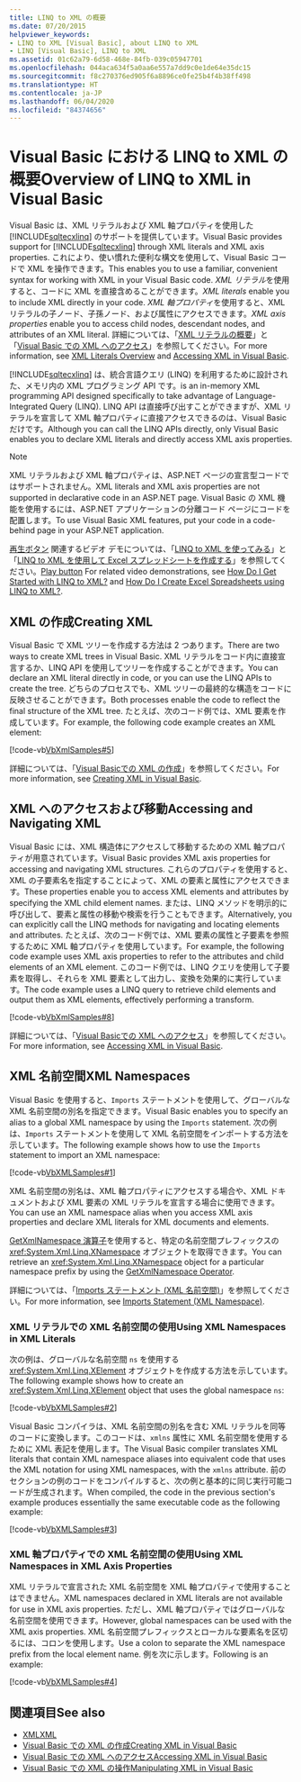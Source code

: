 ```yaml
---
title: LINQ to XML の概要
ms.date: 07/20/2015
helpviewer_keywords:
- LINQ to XML [Visual Basic], about LINQ to XML
- LINQ [Visual Basic], LINQ to XML
ms.assetid: 01c62a79-6d58-468e-84fb-039c05947701
ms.openlocfilehash: 044aca634f5a0aa6e557a7dd9c0e1de64e35dc15
ms.sourcegitcommit: f8c270376ed905f6a8896ce0fe25b4f4b38ff498
ms.translationtype: HT
ms.contentlocale: ja-JP
ms.lasthandoff: 06/04/2020
ms.locfileid: "84374656"
---
```

# <a name="overview-of-linq-to-xml-in-visual-basic"></a><span data-ttu-id="9137e-102">Visual Basic における LINQ to XML の概要</span><span class="sxs-lookup"><span data-stu-id="9137e-102">Overview of LINQ to XML in Visual Basic</span></span>
<span data-ttu-id="9137e-103">Visual Basic は、XML リテラルおよび XML 軸プロパティを使用した [!INCLUDE[sqltecxlinq](~/includes/sqltecxlinq-md.md)] のサポートを提供しています。</span><span class="sxs-lookup"><span data-stu-id="9137e-103">Visual Basic provides support for [!INCLUDE[sqltecxlinq](~/includes/sqltecxlinq-md.md)] through XML literals and XML axis properties.</span></span> <span data-ttu-id="9137e-104">これにより、使い慣れた便利な構文を使用して、Visual Basic コードで XML を操作できます。</span><span class="sxs-lookup"><span data-stu-id="9137e-104">This enables you to use a familiar, convenient syntax for working with XML in your Visual Basic code.</span></span> <span data-ttu-id="9137e-105">*XML リテラル*を使用すると、コードに XML を直接含めることができます。</span><span class="sxs-lookup"><span data-stu-id="9137e-105">*XML literals* enable you to include XML directly in your code.</span></span> <span data-ttu-id="9137e-106">*XML 軸プロパティ*を使用すると、XML リテラルの子ノード、子孫ノード、および属性にアクセスできます。</span><span class="sxs-lookup"><span data-stu-id="9137e-106">*XML axis properties* enable you to access child nodes, descendant nodes, and attributes of an XML literal.</span></span> <span data-ttu-id="9137e-107">詳細については、「[XML リテラルの概要](xml-literals-overview.md)」と「[Visual Basic での XML へのアクセス](accessing-xml.md)」を参照してください。</span><span class="sxs-lookup"><span data-stu-id="9137e-107">For more information, see [XML Literals Overview](xml-literals-overview.md) and [Accessing XML in Visual Basic](accessing-xml.md).</span></span>  
  
 [!INCLUDE[sqltecxlinq](~/includes/sqltecxlinq-md.md)] <span data-ttu-id="9137e-108">は、統合言語クエリ (LINQ) を利用するために設計された、メモリ内の XML プログラミング API です。</span><span class="sxs-lookup"><span data-stu-id="9137e-108">is an in-memory XML programming API designed specifically to take advantage of Language-Integrated Query (LINQ).</span></span> <span data-ttu-id="9137e-109">LINQ API は直接呼び出すことができますが、XML リテラルを宣言して XML 軸プロパティに直接アクセスできるのは、Visual Basic だけです。</span><span class="sxs-lookup"><span data-stu-id="9137e-109">Although you can call the LINQ APIs directly, only Visual Basic enables you to declare XML literals and directly access XML axis properties.</span></span>  
  
> [!NOTE]
> <span data-ttu-id="9137e-110">XML リテラルおよび XML 軸プロパティは、ASP.NET ページの宣言型コードではサポートされません。</span><span class="sxs-lookup"><span data-stu-id="9137e-110">XML literals and XML axis properties are not supported in declarative code in an ASP.NET page.</span></span> <span data-ttu-id="9137e-111">Visual Basic の XML 機能を使用するには、ASP.NET アプリケーションの分離コード ページにコードを配置します。</span><span class="sxs-lookup"><span data-stu-id="9137e-111">To use Visual Basic XML features, put your code in a code-behind page in your ASP.NET application.</span></span>  
  
 <span data-ttu-id="9137e-112">[再生ボタン](./media/overview-of-linq-to-xml/play-video-icon-example.gif) 関連するビデオ デモについては、「[LINQ to XML を使ってみる](/aspnet/web-forms/videos/data-access/linq-videos-from-the-vb-team/how-do-i-get-started-with-linq-to-xml)」と「[LINQ to XML を使用して Excel スプレッドシートを作成する](/aspnet/web-forms/videos/data-access/linq-videos-from-the-vb-team/how-do-i-create-excel-spreadsheets-using-linq-to-xml)」を参照してください。</span><span class="sxs-lookup"><span data-stu-id="9137e-112">[Play button](./media/overview-of-linq-to-xml/play-video-icon-example.gif) For related video demonstrations, see [How Do I Get Started with LINQ to XML?](/aspnet/web-forms/videos/data-access/linq-videos-from-the-vb-team/how-do-i-get-started-with-linq-to-xml) and [How Do I Create Excel Spreadsheets using LINQ to XML?](/aspnet/web-forms/videos/data-access/linq-videos-from-the-vb-team/how-do-i-create-excel-spreadsheets-using-linq-to-xml).</span></span>
  
## <a name="creating-xml"></a><span data-ttu-id="9137e-113">XML の作成</span><span class="sxs-lookup"><span data-stu-id="9137e-113">Creating XML</span></span>  
 <span data-ttu-id="9137e-114">Visual Basic で XML ツリーを作成する方法は 2 つあります。</span><span class="sxs-lookup"><span data-stu-id="9137e-114">There are two ways to create XML trees in Visual Basic.</span></span> <span data-ttu-id="9137e-115">XML リテラルをコード内に直接宣言するか、LINQ API を使用してツリーを作成することができます。</span><span class="sxs-lookup"><span data-stu-id="9137e-115">You can declare an XML literal directly in code, or you can use the LINQ APIs to create the tree.</span></span> <span data-ttu-id="9137e-116">どちらのプロセスでも、XML ツリーの最終的な構造をコードに反映させることができます。</span><span class="sxs-lookup"><span data-stu-id="9137e-116">Both processes enable the code to reflect the final structure of the XML tree.</span></span> <span data-ttu-id="9137e-117">たとえば、次のコード例では、XML 要素を作成しています。</span><span class="sxs-lookup"><span data-stu-id="9137e-117">For example, the following code example creates an XML element:</span></span>  
  
 [!code-vb[VbXmlSamples#5](~/samples/snippets/visualbasic/VS_Snippets_VBCSharp/VbXMLSamples/VB/XMLSamples2.vb#5)]  
  
 <span data-ttu-id="9137e-118">詳細については、「[Visual Basicでの XML の作成](creating-xml.md)」を参照してください。</span><span class="sxs-lookup"><span data-stu-id="9137e-118">For more information, see [Creating XML in Visual Basic](creating-xml.md).</span></span>  
  
## <a name="accessing-and-navigating-xml"></a><span data-ttu-id="9137e-119">XML へのアクセスおよび移動</span><span class="sxs-lookup"><span data-stu-id="9137e-119">Accessing and Navigating XML</span></span>  
 <span data-ttu-id="9137e-120">Visual Basic には、XML 構造体にアクセスして移動するための XML 軸プロパティが用意されています。</span><span class="sxs-lookup"><span data-stu-id="9137e-120">Visual Basic provides XML axis properties for accessing and navigating XML structures.</span></span> <span data-ttu-id="9137e-121">これらのプロパティを使用すると、XML の子要素名を指定することによって、XML の要素と属性にアクセスできます。</span><span class="sxs-lookup"><span data-stu-id="9137e-121">These properties enable you to access XML elements and attributes by specifying the XML child element names.</span></span> <span data-ttu-id="9137e-122">または、LINQ メソッドを明示的に呼び出して、要素と属性の移動や検索を行うこともできます。</span><span class="sxs-lookup"><span data-stu-id="9137e-122">Alternatively, you can explicitly call the LINQ methods for navigating and locating elements and attributes.</span></span> <span data-ttu-id="9137e-123">たとえば、次のコード例では、XML 要素の属性と子要素を参照するために XML 軸プロパティを使用しています。</span><span class="sxs-lookup"><span data-stu-id="9137e-123">For example, the following code example uses XML axis properties to refer to the attributes and child elements of an XML element.</span></span> <span data-ttu-id="9137e-124">このコード例では、LINQ クエリを使用して子要素を取得し、それらを XML 要素として出力し、変換を効果的に実行しています。</span><span class="sxs-lookup"><span data-stu-id="9137e-124">The code example uses a LINQ query to retrieve child elements and output them as XML elements, effectively performing a transform.</span></span>  
  
 [!code-vb[VbXmlSamples#8](~/samples/snippets/visualbasic/VS_Snippets_VBCSharp/VbXMLSamples/VB/XMLSamples3.vb#8)]  
  
 <span data-ttu-id="9137e-125">詳細については、「[Visual Basicでの XML へのアクセス](accessing-xml.md)」を参照してください。</span><span class="sxs-lookup"><span data-stu-id="9137e-125">For more information, see [Accessing XML in Visual Basic](accessing-xml.md).</span></span>  
  
## <a name="xml-namespaces"></a><span data-ttu-id="9137e-126">XML 名前空間</span><span class="sxs-lookup"><span data-stu-id="9137e-126">XML Namespaces</span></span>  
 <span data-ttu-id="9137e-127">Visual Basic を使用すると、`Imports` ステートメントを使用して、グローバルな XML 名前空間の別名を指定できます。</span><span class="sxs-lookup"><span data-stu-id="9137e-127">Visual Basic enables you to specify an alias to a global XML namespace by using the `Imports` statement.</span></span> <span data-ttu-id="9137e-128">次の例は、`Imports` ステートメントを使用して XML 名前空間をインポートする方法を示しています。</span><span class="sxs-lookup"><span data-stu-id="9137e-128">The following example shows how to use the `Imports` statement to import an XML namespace:</span></span>  
  
 [!code-vb[VbXMLSamples#1](~/samples/snippets/visualbasic/VS_Snippets_VBCSharp/VbXMLSamples/VB/XMLSamples1.vb#1)]  
  
 <span data-ttu-id="9137e-129">XML 名前空間の別名は、XML 軸プロパティにアクセスする場合や、XML ドキュメントおよび XML 要素の XML リテラルを宣言する場合に使用できます。</span><span class="sxs-lookup"><span data-stu-id="9137e-129">You can use an XML namespace alias when you access XML axis properties and declare XML literals for XML documents and elements.</span></span>  
  
 <span data-ttu-id="9137e-130">[GetXmlNamespace 演算子](../../../language-reference/operators/getxmlnamespace-operator.md)を使用すると、特定の名前空間プレフィックスの <xref:System.Xml.Linq.XNamespace> オブジェクトを取得できます。</span><span class="sxs-lookup"><span data-stu-id="9137e-130">You can retrieve an <xref:System.Xml.Linq.XNamespace> object for a particular namespace prefix by using the [GetXmlNamespace Operator](../../../language-reference/operators/getxmlnamespace-operator.md).</span></span>  
  
 <span data-ttu-id="9137e-131">詳細については、「[Imports ステートメント (XML 名前空間)](../../../language-reference/statements/imports-statement-xml-namespace.md)」を参照してください。</span><span class="sxs-lookup"><span data-stu-id="9137e-131">For more information, see [Imports Statement (XML Namespace)](../../../language-reference/statements/imports-statement-xml-namespace.md).</span></span>  
  
### <a name="using-xml-namespaces-in-xml-literals"></a><span data-ttu-id="9137e-132">XML リテラルでの XML 名前空間の使用</span><span class="sxs-lookup"><span data-stu-id="9137e-132">Using XML Namespaces in XML Literals</span></span>  
 <span data-ttu-id="9137e-133">次の例は、グローバルな名前空間 `ns` を使用する <xref:System.Xml.Linq.XElement> オブジェクトを作成する方法を示しています。</span><span class="sxs-lookup"><span data-stu-id="9137e-133">The following example shows how to create an <xref:System.Xml.Linq.XElement> object that uses the global namespace `ns`:</span></span>  
  
 [!code-vb[VbXMLSamples#2](~/samples/snippets/visualbasic/VS_Snippets_VBCSharp/VbXMLSamples/VB/XMLSamples1.vb#2)]  
  
 <span data-ttu-id="9137e-134">Visual Basic コンパイラは、XML 名前空間の別名を含む XML リテラルを同等のコードに変換します。このコードは、`xmlns` 属性に XML 名前空間を使用するために XML 表記を使用します。</span><span class="sxs-lookup"><span data-stu-id="9137e-134">The Visual Basic compiler translates XML literals that contain XML namespace aliases into equivalent code that uses the XML notation for using XML namespaces, with the `xmlns` attribute.</span></span> <span data-ttu-id="9137e-135">前のセクションの例のコードをコンパイルすると、次の例と基本的に同じ実行可能コードが生成されます。</span><span class="sxs-lookup"><span data-stu-id="9137e-135">When compiled, the code in the previous section's example produces essentially the same executable code as the following example:</span></span>  
  
 [!code-vb[VbXMLSamples#3](~/samples/snippets/visualbasic/VS_Snippets_VBCSharp/VbXMLSamples/VB/XMLSamples1.vb#3)]  
  
### <a name="using-xml-namespaces-in-xml-axis-properties"></a><span data-ttu-id="9137e-136">XML 軸プロパティでの XML 名前空間の使用</span><span class="sxs-lookup"><span data-stu-id="9137e-136">Using XML Namespaces in XML Axis Properties</span></span>  
 <span data-ttu-id="9137e-137">XML リテラルで宣言された XML 名前空間を XML 軸プロパティで使用することはできません。</span><span class="sxs-lookup"><span data-stu-id="9137e-137">XML namespaces declared in XML literals are not available for use in XML axis properties.</span></span> <span data-ttu-id="9137e-138">ただし、XML 軸プロパティではグローバルな名前空間を使用できます。</span><span class="sxs-lookup"><span data-stu-id="9137e-138">However, global namespaces can be used with the XML axis properties.</span></span> <span data-ttu-id="9137e-139">XML 名前空間プレフィックスとローカルな要素名を区切るには、コロンを使用します。</span><span class="sxs-lookup"><span data-stu-id="9137e-139">Use a colon to separate the XML namespace prefix from the local element name.</span></span> <span data-ttu-id="9137e-140">例を次に示します。</span><span class="sxs-lookup"><span data-stu-id="9137e-140">Following is an example:</span></span>  
  
 [!code-vb[VbXMLSamples#4](~/samples/snippets/visualbasic/VS_Snippets_VBCSharp/VbXMLSamples/VB/XMLSamples1.vb#4)]  
  
## <a name="see-also"></a><span data-ttu-id="9137e-141">関連項目</span><span class="sxs-lookup"><span data-stu-id="9137e-141">See also</span></span>

- [<span data-ttu-id="9137e-142">XML</span><span class="sxs-lookup"><span data-stu-id="9137e-142">XML</span></span>](index.md)
- [<span data-ttu-id="9137e-143">Visual Basic での XML の作成</span><span class="sxs-lookup"><span data-stu-id="9137e-143">Creating XML in Visual Basic</span></span>](creating-xml.md)
- [<span data-ttu-id="9137e-144">Visual Basic での XML へのアクセス</span><span class="sxs-lookup"><span data-stu-id="9137e-144">Accessing XML in Visual Basic</span></span>](accessing-xml.md)
- [<span data-ttu-id="9137e-145">Visual Basic での XML の操作</span><span class="sxs-lookup"><span data-stu-id="9137e-145">Manipulating XML in Visual Basic</span></span>](manipulating-xml.md)
